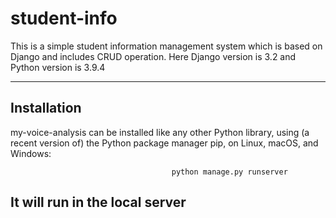 # student-info
This is a simple student information management system which is based on Django and includes CRUD operation.
Here Django version is 3.2 and Python version is 3.9.4


---------------------------------------------------------------------------

## Installation

my-voice-analysis can be installed like any other Python library, using (a recent version of) the Python package manager pip, on Linux, macOS, and Windows:

                                        python manage.py runserver
                                        
## It will run in the local server 
